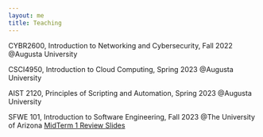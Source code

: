 ```yaml
---
layout: me
title: Teaching
---
```


  CYBR2600, Introduction to Networking and Cybersecurity, Fall 2022 @Augusta University  

  CSCI4950, Introduction to Cloud Computing, Spring 2023 @Augusta University

  AIST 2120, Principles of Scripting and Automation, Spring 2023 @Augusta University

  SFWE 101, Introduction to Software Engineering, Fall 2023 @The University of Arizona
[MidTerm 1 Review Slides](https://github.com/sen-he/sen-he.github.io/blob/master/teaching/Midterm1_Review.pptx)
